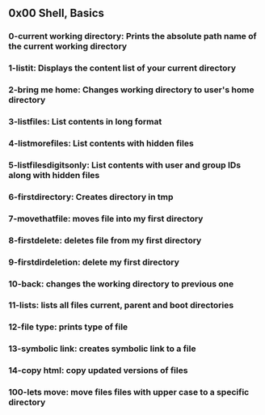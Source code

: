 ## 0x00 Shell, Basics

### 0-current working directory: Prints the absolute path name of the current working directory
### 1-listit: Displays the content list of your current directory
### 2-bring me home: Changes working directory to user's home directory
### 3-listfiles: List contents in long format 
### 4-listmorefiles: List contents with hidden files
### 5-listfilesdigitsonly: List contents with user and group IDs along with hidden files
### 6-firstdirectory: Creates directory in tmp
### 7-movethatfile: moves file into my first directory
### 8-firstdelete: deletes file from my first directory
### 9-firstdirdeletion: delete my first directory
### 10-back: changes the working directory to previous one
### 11-lists: lists all files current, parent and boot directories
### 12-file type: prints type of file
### 13-symbolic link: creates symbolic link to a file
### 14-copy html: copy updated versions of files
### 100-lets move: move files files with upper case to a specific directory 
